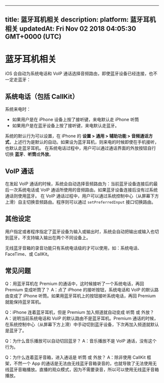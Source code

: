 
---
title: 蓝牙耳机相关
description: 
platform: 蓝牙耳机相关
updatedAt: Fri Nov 02 2018 04:05:30 GMT+0000 (UTC)
---
# 蓝牙耳机相关
iOS 会自动为系统电话和 VoIP 通话选择音频路由，即使蓝牙设备已经连接，也不一定走蓝牙：

## 系统电话（包括 CallKit）

系统来电时：

* 如果用户是在 iPhone 设备上按了接听键，来电默认走 iPhone 听筒
* 如果用户是在蓝牙设备上按了接听键，来电默认走蓝牙。

系统的默认行为可以设置，在 iPhone 的 **设置 > 通用 > 辅助功能 > 音频通话方式**，上述行为是默认的自动。如果设为蓝牙耳机，则来电的时候即使在手机接听，也默认走蓝牙耳机。
在系统电话过程中，用户可以通过通话界面的外放按钮自行切换 **蓝牙**、**听筒**或**外放**。

## VoIP 通话

在发起 VoIP 通话的时候，系统会自动选择音频路由为：当前蓝牙设备连接后的最后一次系统电话或 VoIP 通话所使用的音频路由。如果蓝牙设备连接后没有过系统通话则使用蓝牙。
在 VoIP 通话过程中，用户可以通过系统控制中心（从屏幕下方上滑）自主切换音频路由。程序则可以通过 `setPreferredInput` 接口切换路由。

## 其他设定

用户指定或者程序指定了蓝牙设备为输入或输出时，系统会自动把输出或输入也切到蓝牙。不支持输入输出在两个不同设备上。

无线蓝牙音箱的录音功能只有系统电话级的才可以使用，如：系统电话、FaceTime、或 CallKit。

## 常见问题

Q：用蓝牙耳机在 Premium 的通话中，这时候接听了一个系统电话，再回 Premium 变成听筒了？
A：点了 iPhone 的接听按钮，系统电话和 VoIP 的默认路由变成了 iPhone 听筒。如果用蓝牙耳机上的按钮接听系统电话，再回 Premium 就能保持蓝牙耳机。

Q：iPhone 连着蓝牙耳机，但是 Premium 加入频道就自动变成 听筒 或 外放？
A：说明当前系统电话和 VoIP 的默认路由不是蓝牙耳机。Premium 通话的时候，在系统控制中心（从屏幕下方上滑）中手动切到蓝牙设备，下次再加入频道就默认是蓝牙了。

Q：为什么音乐播放可以自动切回蓝牙？
A：音乐播放不是 VoIP 通话，没有这个行为。

Q：为什么连着蓝牙音箱，进入通话是 听筒 或 外放？
A：除非使用 CallKit 框架，不然一个 App 的通话是无法由无线蓝牙音箱录音的，也就导致了无法使用无线蓝牙音箱播放。直播的观众模式，因为不需要录音，所以可以使用无线蓝牙音箱播放。


